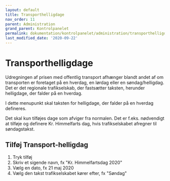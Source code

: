 ```yaml
---
layout: default
title: Transporthelligdage
nav_order: 11
parent: Administration
grand_parent: Kontrolpanelet
permalink: dokumentation/kontrolpanelet/administration/transporthelligdage
last_modified_date: '2020-09-22'
---
```


# Transporthelligdage

Udregningen af prisen med offentlig transport afhænger blandt andet af om transporten er foretaget på en hverdag, en lørdag eller en søndag/helligdag. Det er det regionale trafikselskab, der fastsætter taksten, herunder helligdage, der falder på en hverdag. 

I dette menupunkt skal taksten for helligdage, der falder på en hverdag defineres. 

Det skal kun tilføjes dage som afviger fra normalen. Det er f.eks. nødvendigt at tilføje og definere Kr. Himmelfarts dag, hvis trafikselskabet afregner til søndagstakst.

## Tilføj Transport-helligdag

1. Tryk tilføj
2. Skriv et sigende navn, fx "Kr. Himmelfartsdag 2020"
3. Vælg en dato, fx 21 maj 2020
4. Vælg den takst trafikselskabet kører efter, fx "Søndag"
